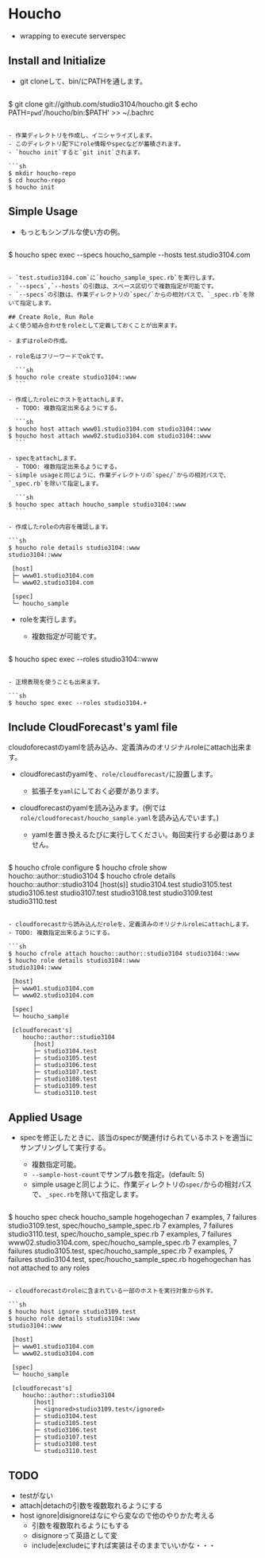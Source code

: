 # Houcho
- wrapping to execute serverspec

## Install and Initialize
- git cloneして、bin/にPATHを通します。

  ```sh
$ git clone git://github.com/studio3104/houcho.git
$ echo PATH=`pwd`'/houcho/bin:$PATH' >> ~/.bachrc
  ```

- 作業ディレクトリを作成し、イニシャライズします。
  - このディレクトリ配下にrole情報やspecなどが蓄積されます。
  - `houcho init`すると`git init`されます。
  
  ```sh
$ mkdir houcho-repo
$ cd houcho-repo
$ houcho init
  ```

## Simple Usage
- もっともシンプルな使い方の例。

  ```sh
$ houcho spec exec --specs houcho_sample --hosts test.studio3104.com 
  ```

  - `test.studio3104.com`に`houcho_sample_spec.rb`を実行します。
  - `--specs`,`--hosts`の引数は、スペース区切りで複数指定が可能です。
  - `--specs`の引数は、作業ディレクトリの`spec/`からの相対パスで、`_spec.rb`を除いて指定します。
  
## Create Role, Run Role
よく使う組み合わせをroleとして定義しておくことが出来ます。

- まずはroleの作成。

  - role名はフリーワードでokです。

    ```sh
$ houcho role create studio3104::www
    ```
  
  - 作成したroleにホストをattachします。
    - TODO: 複数指定出来るようにする。
  
    ```sh
$ houcho host attach www01.studio3104.com studio3104::www
$ houcho host attach www02.studio3104.com studio3104::www
    ```
    
  - specをattachします。
    - TODO: 複数指定出来るようにする。
  - simple usageと同じように、作業ディレクトリの`spec/`からの相対パスで、`_spec.rb`を除いて指定します。
    
    ```sh
$ houcho spec attach houcho_sample studio3104::www
    ```

- 作成したroleの内容を確認します。

  ```sh
$ houcho role details studio3104::www
studio3104::www

   [host]
   ├─ www01.studio3104.com
   └─ www02.studio3104.com

   [spec]
   └─ houcho_sample
  ```

- roleを実行します。
  - 複数指定が可能です。
  
  ```sh
$ houcho spec exec --roles studio3104::www
  ```
  
  - 正規表現を使うことも出来ます。
  
  ```sh
$ houcho spec exec --roles studio3104.+
  ```
  

## Include CloudForecast's yaml file
cloudoforecastのyamlを読み込み、定義済みのオリジナルroleにattach出来ます。

- cloudforecastのyamlを、`role/cloudforecast/`に設置します。
  - 拡張子を`yaml`にしておく必要があります。
  
- cloudforecastのyamlを読み込みます。(例では`role/cloudforecast/houcho_sample.yaml`を読み込んでいます。)
  - yamlを置き換えるたびに実行してください。毎回実行する必要はありません。
  
  ```sh
$ houcho cfrole configure
$ houcho cfrole show
houcho::author::studio3104
$ houcho cfrole details houcho::author::studio3104
[host(s)]
studio3104.test
studio3105.test
studio3106.test
studio3107.test
studio3108.test
studio3109.test
studio3110.test
  ```
    
- cloudforecastから読み込んだroleを、定義済みのオリジナルroleにattachします。
  - TODO: 複数指定出来るようにする。

  ```sh
$ houcho cfrole attach houcho::author::studio3104 studio3104::www
$ houcho role details studio3104::www
studio3104::www

   [host]
   ├─ www01.studio3104.com
   └─ www02.studio3104.com

   [spec]
   └─ houcho_sample

   [cloudforecast's]
      houcho::author::studio3104
         [host]
         ├─ studio3104.test
         ├─ studio3105.test
         ├─ studio3106.test
         ├─ studio3107.test
         ├─ studio3108.test
         ├─ studio3109.test
         └─ studio3110.test
  ```
  
## Applied Usage
- specを修正したときに、該当のspecが関連付けられているホストを適当にサンプリングして実行する。
  - 複数指定可能。
  - `--sample-host-count`でサンプル数を指定。(default: 5)
  - simple usageと同じように、作業ディレクトリの`spec/`からの相対パスで、`_spec.rb`を除いて指定します。
  
  ```sh
$ houcho spec check houcho_sample hogehogechan
7 examples, 7 failures  studio3109.test, spec/houcho_sample_spec.rb
7 examples, 7 failures  studio3110.test, spec/houcho_sample_spec.rb
7 examples, 7 failures  www02.studio3104.com, spec/houcho_sample_spec.rb
7 examples, 7 failures  studio3105.test, spec/houcho_sample_spec.rb
7 examples, 7 failures  studio3104.test, spec/houcho_sample_spec.rb
hogehogechan has not attached to any roles
  ```

- cloudforecastのroleに含まれている一部のホストを実行対象から外す。

  ```sh
$ houcho host ignore studio3109.test
$ houcho role details studio3104::www
studio3104::www

   [host]
   ├─ www01.studio3104.com
   └─ www02.studio3104.com

   [spec]
   └─ houcho_sample

   [cloudforecast's]
      houcho::author::studio3104
         [host]
         ├─ <ignored>studio3109.test</ignored>
         ├─ studio3104.test
         ├─ studio3105.test
         ├─ studio3106.test
         ├─ studio3107.test
         ├─ studio3108.test
         └─ studio3110.test
  ```

## TODO
- testがない
- attach|detachの引数を複数取れるようにする
- host ignore|disignoreはなにやら変なので他のやりかた考える
  - 引数を複数取れるようにもする
  - disignoreって英語として変
  - include|excludeにすれば実装はそのままでいいかな・・・

